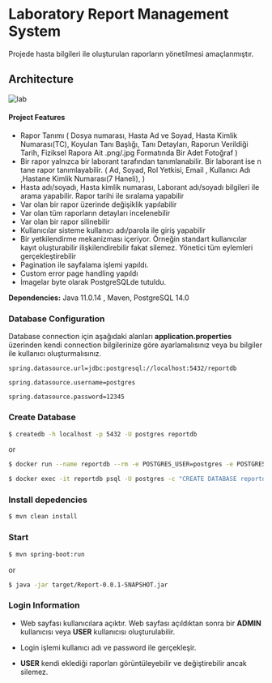 # Laboratory Report Management System

Projede hasta bilgileri ile oluşturulan raporların yönetilmesi amaçlanmıştır.

## Architecture
![lab](https://user-images.githubusercontent.com/56771957/168907321-1936460e-3d62-4807-92a8-38b07067036e.jpg)


#### Project Features

* Rapor Tanımı ( Dosya numarası, Hasta Ad ve Soyad, Hasta Kimlik
Numarası(TC), Koyulan Tanı Başlığı, Tanı Detayları, Raporun Verildiği
Tarih, Fiziksel Rapora Ait .png/.jpg Formatında Bir Adet Fotoğraf )
* Bir rapor yalnızca bir laborant tarafından tanımlanabilir. Bir
laborant ise  n tane rapor tanımlayabilir. ( Ad, Soyad, Rol Yetkisi, Email , Kullanıcı Adı ,Hastane Kimlik
Numarası(7 Haneli), )
* Hasta adı/soyadı, Hasta kimlik numarası, Laborant adı/soyadı
bilgileri ile arama yapabilir. Rapor tarihi ile sıralama
yapabilir
* Var olan bir rapor üzerinde değişiklik yapılabilir
* Var olan tüm raporların detayları incelenebilir
* Var olan bir rapor silinebilir
* Kullanıcılar sisteme kullanıcı adı/parola ile giriş yapabilir
* Bir yetkilendirme mekanizması içeriyor. Örneğin standart kullanıcılar
kayıt oluşturabilir ilişkilendirebilir fakat silemez. Yönetici tüm
eylemleri gerçekleştirebilir
* Pagination ile sayfalama işlemi yapıldı.
* Custom error page handling yapıldı
* İmagelar byte olarak PostgreSQLde tutuldu.

**Dependencies:** Java 11.0.14 , Maven, PostgreSQL 14.0

### Database Configuration

Database connection için aşağıdaki alanları **application.properties** üzerinden kendi connection bilgilerinize göre ayarlamalısınız veya bu bilgiler ile kullanıcı oluşturmalısınız.

`spring.datasource.url=jdbc:postgresql://localhost:5432/reportdb`

`spring.datasource.username=postgres`

`spring.datasource.password=12345`

### Create Database
```sh 
$ createdb -h localhost -p 5432 -U postgres reportdb
```

or 

```sh
$ docker run --name reportdb --rm -e POSTGRES_USER=postgres -e POSTGRES_PASSWORD=12345 -e PGDATA=/var/lib/postgresql/data/pgdata -v /tmp:/var/lib/postgresql/data -p 5432:5432 -it postgres:14.1-alpine

$ docker exec -it reportdb psql -U postgres -c "CREATE DATABASE reportdb"
```

### Install depedencies

```sh
$ mvn clean install
```

### Start

```sh
$ mvn spring-boot:run
```
or

```sh
$ java -jar target/Report-0.0.1-SNAPSHOT.jar
```

### Login Information


- Web sayfası  kullanıcılara açıktır. Web sayfası açıldıktan sonra bir **ADMIN** kullanıcısı veya **USER** kullanıcısı oluşturulabilir.


- Login işlemi kullanıcı adı ve password ile gerçekleşir.


- **USER** kendi eklediği raporları görüntüleyebilir ve değiştirebilir ancak silemez.


